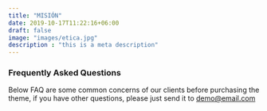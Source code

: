 ```yaml
---
title: "MISIÓN"
date: 2019-10-17T11:22:16+06:00
draft: false
image: "images/etica.jpg" 
description : "this is a meta description"
---
```


### Frequently Asked Questions

Below FAQ are some common concerns of our clients before purchasing the <br> theme, if you have other questions, please just send it to demo@email.com